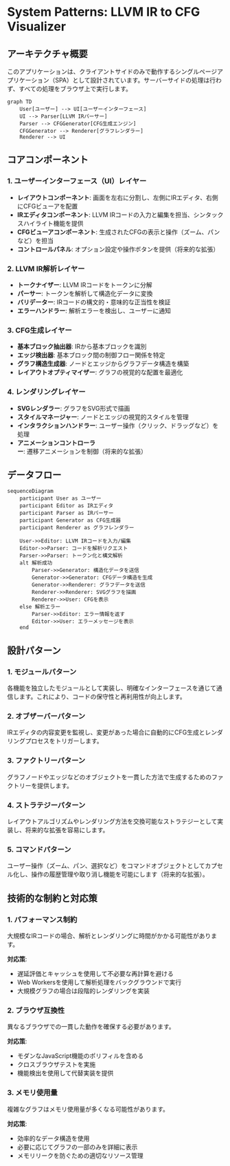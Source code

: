 # System Patterns: LLVM IR to CFG Visualizer

## アーキテクチャ概要

このアプリケーションは、クライアントサイドのみで動作するシングルページアプリケーション（SPA）として設計されています。サーバーサイドの処理は行わず、すべての処理をブラウザ上で実行します。

```mermaid
graph TD
    User[ユーザー] --> UI[ユーザーインターフェース]
    UI --> Parser[LLVM IRパーサー]
    Parser --> CFGGenerator[CFG生成エンジン]
    CFGGenerator --> Renderer[グラフレンダラー]
    Renderer --> UI
```

## コアコンポーネント

### 1. ユーザーインターフェース（UI）レイヤー

- **レイアウトコンポーネント**: 画面を左右に分割し、左側にIRエディタ、右側にCFGビューアを配置
- **IRエディタコンポーネント**: LLVM IRコードの入力と編集を担当、シンタックスハイライト機能を提供
- **CFGビューアコンポーネント**: 生成されたCFGの表示と操作（ズーム、パンなど）を担当
- **コントロールパネル**: オプション設定や操作ボタンを提供（将来的な拡張）

### 2. LLVM IR解析レイヤー

- **トークナイザー**: LLVM IRコードをトークンに分解
- **パーサー**: トークンを解析して構造化データに変換
- **バリデーター**: IRコードの構文的・意味的な正当性を検証
- **エラーハンドラー**: 解析エラーを検出し、ユーザーに通知

### 3. CFG生成レイヤー

- **基本ブロック抽出器**: IRから基本ブロックを識別
- **エッジ検出器**: 基本ブロック間の制御フロー関係を特定
- **グラフ構造生成器**: ノードとエッジからグラフデータ構造を構築
- **レイアウトオプティマイザー**: グラフの視覚的な配置を最適化

### 4. レンダリングレイヤー

- **SVGレンダラー**: グラフをSVG形式で描画
- **スタイルマネージャー**: ノードとエッジの視覚的スタイルを管理
- **インタラクションハンドラー**: ユーザー操作（クリック、ドラッグなど）を処理
- **アニメーションコントローラー**: 遷移アニメーションを制御（将来的な拡張）

## データフロー

```mermaid
sequenceDiagram
    participant User as ユーザー
    participant Editor as IRエディタ
    participant Parser as IRパーサー
    participant Generator as CFG生成器
    participant Renderer as グラフレンダラー

    User->>Editor: LLVM IRコードを入力/編集
    Editor->>Parser: コードを解析リクエスト
    Parser->>Parser: トークン化と構文解析
    alt 解析成功
        Parser->>Generator: 構造化データを送信
        Generator->>Generator: CFGデータ構造を生成
        Generator->>Renderer: グラフデータを送信
        Renderer->>Renderer: SVGグラフを描画
        Renderer->>User: CFGを表示
    else 解析エラー
        Parser->>Editor: エラー情報を返す
        Editor->>User: エラーメッセージを表示
    end
```

## 設計パターン

### 1. モジュールパターン
各機能を独立したモジュールとして実装し、明確なインターフェースを通じて通信します。これにより、コードの保守性と再利用性が向上します。

### 2. オブザーバーパターン
IRエディタの内容変更を監視し、変更があった場合に自動的にCFG生成とレンダリングプロセスをトリガーします。

### 3. ファクトリーパターン
グラフノードやエッジなどのオブジェクトを一貫した方法で生成するためのファクトリーを提供します。

### 4. ストラテジーパターン
レイアウトアルゴリズムやレンダリング方法を交換可能なストラテジーとして実装し、将来的な拡張を容易にします。

### 5. コマンドパターン
ユーザー操作（ズーム、パン、選択など）をコマンドオブジェクトとしてカプセル化し、操作の履歴管理や取り消し機能を可能にします（将来的な拡張）。

## 技術的な制約と対応策

### 1. パフォーマンス制約
大規模なIRコードの場合、解析とレンダリングに時間がかかる可能性があります。

**対応策**:
- 遅延評価とキャッシュを使用して不必要な再計算を避ける
- Web Workersを使用して解析処理をバックグラウンドで実行
- 大規模グラフの場合は段階的レンダリングを実装

### 2. ブラウザ互換性
異なるブラウザでの一貫した動作を確保する必要があります。

**対応策**:
- モダンなJavaScript機能のポリフィルを含める
- クロスブラウザテストを実施
- 機能検出を使用して代替実装を提供

### 3. メモリ使用量
複雑なグラフはメモリ使用量が多くなる可能性があります。

**対応策**:
- 効率的なデータ構造を使用
- 必要に応じてグラフの一部のみを詳細に表示
- メモリリークを防ぐための適切なリソース管理
